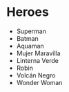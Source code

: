 # Heroes

* Superman
* Batman
* Aquaman
* Mujer Maravilla
* Linterna Verde
* Robin
* Volcán Negro
* Wonder Woman
